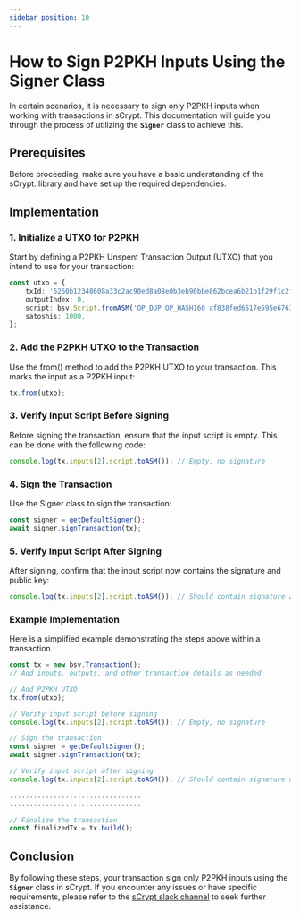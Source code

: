 ```yaml
---
sidebar_position: 10
---
```


# How to Sign P2PKH Inputs Using the Signer Class

In certain scenarios, it is necessary to sign only P2PKH inputs when working with transactions in sCrypt. This documentation will guide you through the process of utilizing the **`Signer`** class to achieve this.

## Prerequisites

Before proceeding, make sure you have a basic understanding of the sCrypt. library and have set up the required dependencies.

## Implementation

### 1. Initialize a UTXO for P2PKH

Start by defining a P2PKH Unspent Transaction Output (UTXO) that you intend to use for your transaction:

```ts
const utxo = {
    txId: '5260b12348608a33c2ac90ed8a08e0b3eb90bbe862bcea6b21b1f29f1c2fdee0',
    outputIndex: 0,
    script: bsv.Script.fromASM('OP_DUP OP_HASH160 af838fed6517e595e6761c2b96849bec473b00f8 OP_EQUALVERIFY OP_CHECKSIG').toHex(),
    satoshis: 1000,
};
```

### 2. Add the P2PKH UTXO to the Transaction

Use the from() method to add the P2PKH UTXO to your transaction. This marks the input as a P2PKH input:

```ts
tx.from(utxo);
```

### 3. Verify Input Script Before Signing

Before signing the transaction, ensure that the input script is empty. This can be done with the following code:

```ts
console.log(tx.inputs[2].script.toASM()); // Empty, no signature
```

### 4. Sign the Transaction

Use the Signer class to sign the transaction:

```ts
const signer = getDefaultSigner();
await signer.signTransaction(tx);
```

### 5. Verify Input Script After Signing

After signing, confirm that the input script now contains the signature and public key:

```ts
console.log(tx.inputs[2].script.toASM()); // Should contain signature and pubkey
```

### Example Implementation

Here is a simplified example demonstrating the steps above within a transaction :

```ts
const tx = new bsv.Transaction();
// Add inputs, outputs, and other transaction details as needed

// Add P2PKH UTXO
tx.from(utxo);

// Verify input script before signing
console.log(tx.inputs[2].script.toASM()); // Empty, no signature

// Sign the transaction
const signer = getDefaultSigner();
await signer.signTransaction(tx);

// Verify input script after signing
console.log(tx.inputs[2].script.toASM()); // Should contain signature and pubkey

.................................
.................................

// Finalize the transaction
const finalizedTx = tx.build();
```

## Conclusion

By following these steps, your transaction sign only P2PKH inputs using the **`Signer`** class in sCrypt. If you encounter any issues or have specific requirements, 
please refer to the [sCrypt slack channel](https://app.slack.com/client/TLSHKFH5Y/CLSHPUZC3) to seek further assistance.
